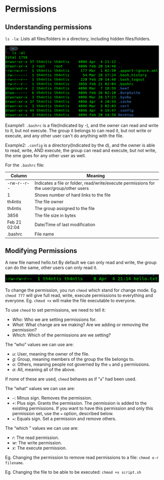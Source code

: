 # Permissions

## Understanding permissions

`ls -la`: Lists all files/folders in a directory, including hidden files/folders.

![](<../.gitbook/assets/image (149).png>)

Example1: `.bashrc` is a file(Indicated by -), and the owner can read and write to it, but not execute. The group it belongs to can read it, but not write or execute, and any other user can't do anything with the file.

Example2: `.config` is a directory(Indicated by the d), and the owner is able to read, write, AND execute, the group can read and execute, but not write, the sme goes for any other user as well.

For the `.bashrc` file:

| Column       | Meaning                                                                                   |
| ------------ | ----------------------------------------------------------------------------------------- |
| -rw-r--r--   | Indicates a file or folder, read/write/execute permissions for the user/group/other users |
| 1            | Shows number of hard links to the file                                                    |
| th4ntis      | The file owner                                                                            |
| th4ntis      | The group assigned to the file                                                            |
| 3856         | The file size in bytes                                                                    |
| Feb 21 02:04 | Date/Time of last modification                                                            |
| .bashrc      | File name                                                                                 |

## Modifying Permissions

A new file named hello.txt  By default we can only read and write, the group can do the same, other users can only read it.

![](<../.gitbook/assets/image (17) (1) (3).png>)

To change the permission, you run `chmod` which stand for change mode. Eg. `chmod 777` will give full read, write, execute permissions to everything and everyone.  Eg. `chmod +x` will make the file executable to everyone.

To use `chmod` to set permissions, we need to tell it:

* _Who:_ Who we are setting permissions for.
* _What_: What change are we making? Are we adding or removing the permission?
* _Which_: Which of the permissions are we setting?

The “who” values we can use are:

* _u_: User, meaning the owner of the file.
* _g_: Group, meaning members of the group the file belongs to.
* _o_: Others, meaning people not governed by the `u` and `g` permissions.
* _a_: All, meaning all of the above.

If none of these are used, `chmod` behaves as if “`a`” had been used.

The “what” values we can use are:

* _`–`_: Minus sign. Removes the permission.
* _`+`_: Plus sign. Grants the permission. The permission is added to the existing permissions. If you want to have this permission and only this permission set, use the `=` option, described below.
* _`=`_: Equals sign. Set a permission and remove others.

The “which ” values we can use are:

* _r_:  The read permission.
* _w_: The write permission.
* _x_: The execute permission.

Eg. Changing the permission to remove read permissions to a file: `chmod o-r filename`.&#x20;

Eg. Changing the file to be able to be executed: `chmod +x script.sh`
